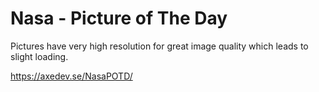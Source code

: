 # Nasa - Picture of The Day
Pictures have very high resolution for great image quality which leads to slight loading. 

https://axedev.se/NasaPOTD/
